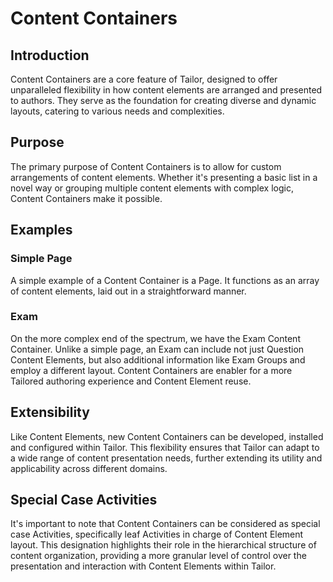 # Content Containers

## Introduction

Content Containers are a core feature of Tailor, designed to offer unparalleled 
flexibility in how content elements are arranged and presented to authors. 
They serve as the foundation for creating diverse and dynamic layouts, 
catering to various needs and complexities.

## Purpose

The primary purpose of Content Containers is to allow for custom arrangements of 
content elements. Whether it's presenting a basic list in a novel way or 
grouping multiple content elements with complex logic, Content Containers make 
it possible.

## Examples

### Simple Page

A simple example of a Content Container is a Page. It functions as an array of 
content elements, laid out in a straightforward manner.

### Exam

On the more complex end of the spectrum, we have the Exam Content Container. 
Unlike a simple page, an Exam can include not just Question Content Elements, 
but also additional information like Exam Groups and employ a different layout. 
Content Containers are enabler for a more Tailored authoring experience and
Content Element reuse.

## Extensibility

Like Content Elements, new Content Containers can be developed, installed and
configured within Tailor. This flexibility ensures that Tailor can adapt to a 
wide range of content presentation needs, further extending its utility and 
applicability across different domains.

## Special Case Activities

It's important to note that Content Containers can be considered as special 
case Activities, specifically leaf Activities in charge of Content Element
layout. This designation highlights their role in the hierarchical 
structure of content organization, providing a more granular level of control
over the presentation and interaction with Content Elements within Tailor.
